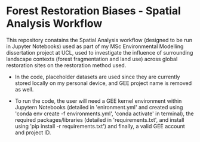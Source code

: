 # Forest Restoration Biases - Spatial Analysis Workflow
This repository conatains the Spatial Analysis workflow (designed to be run in Jupyter Notebooks) used as part of my MSc Environmental Modelling dissertation project at UCL, used to investigate the influence of surrounding landscape contexts (forest fragmentation and land use) across global restoration sites on the restoration method used.

- In the code, placeholder datasets are used since they are currently stored locally on my personal device, and GEE project name is removed as well. 

- To run the code, the user will need a GEE kernel environment within Jupytern Notebooks (detailed in 'enironment.yml' and created using 'conda env create -f environments.yml', 'conda activate' in terminal), the required packages/libraries (detailed in 'requirements.txt', and install using 'pip install -r requirements.txt') and finally, a valid GEE account and project ID. 
